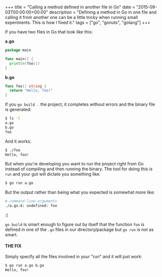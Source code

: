 +++
title = "Calling a method defined in another file in Go"
date = "2015-09-03T00:00:00+00:00"
description = "Defining a method in Go in one file and calling it from another one can be a little tricky when running small experiments. This is how I fixed it."
tags = ["go", "gonuts", "golang"]
+++

If you have two files in Go that look like this:

**a.go**

```go
package main

func main() {
  println(foo())
}
```

**b.go**

```go
func foo() string {
  return "Hello, foo!"
}
```


If you `go build .` the project, it completes without errors and the binary file is generated:

```bash
$ ls -l
a.go
b.go
foo
```

And it works:

```bash
$ ./foo
Hello, foo!
```

But when you're developing you want to run the project right from Go instead of compiling and then running the binary. The tool for doing this is `run` and your gut will dictate you something like:

```bash
$ go run a.go
```

But the output rather than being what you expected is somewhat more like:

```bash
# command-line-arguments
./a.go:4: undefined: foo
```
:(

`go build` is smart enough to figure out by itself that the function `foo` is defined in one of the `.go` files in our directory/package but `go run` is not as smart.

#### THE FIX

Simply specify all the files involved in your "run" and it will just work:

```bash
$ go run a.go b.go
Hello, foo!
```
